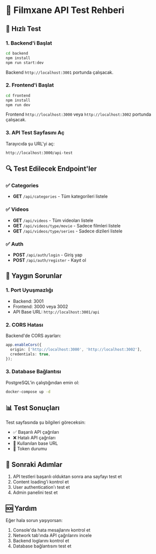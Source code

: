 # 🧪 Filmxane API Test Rehberi

## 🚀 Hızlı Test

### 1. Backend'i Başlat
```bash
cd backend
npm install
npm run start:dev
```

Backend `http://localhost:3001` portunda çalışacak.

### 2. Frontend'i Başlat
```bash
cd frontend
npm install
npm run dev
```

Frontend `http://localhost:3000` veya `http://localhost:3002` portunda çalışacak.

### 3. API Test Sayfasını Aç
Tarayıcıda şu URL'yi aç:
```
http://localhost:3000/api-test
```

## 🔍 Test Edilecek Endpoint'ler

### ✅ Categories
- **GET** `/api/categories` - Tüm kategorileri listele

### ✅ Videos
- **GET** `/api/videos` - Tüm videoları listele
- **GET** `/api/videos/type/movie` - Sadece filmleri listele
- **GET** `/api/videos/type/series` - Sadece dizileri listele

### ✅ Auth
- **POST** `/api/auth/login` - Giriş yap
- **POST** `/api/auth/register` - Kayıt ol

## 🐛 Yaygın Sorunlar

### 1. Port Uyuşmazlığı
- Backend: 3001
- Frontend: 3000 veya 3002
- API Base URL: `http://localhost:3001/api`

### 2. CORS Hatası
Backend'de CORS ayarları:
```typescript
app.enableCors({
  origin: ['http://localhost:3000', 'http://localhost:3002'],
  credentials: true,
});
```

### 3. Database Bağlantısı
PostgreSQL'in çalıştığından emin ol:
```bash
docker-compose up -d
```

## 📊 Test Sonuçları

Test sayfasında şu bilgileri göreceksin:
- ✅ Başarılı API çağrıları
- ❌ Hatalı API çağrıları
- 📡 Kullanılan base URL
- 🔑 Token durumu

## 🎯 Sonraki Adımlar

1. API testleri başarılı olduktan sonra ana sayfayı test et
2. Content loading'i kontrol et
3. User authentication'ı test et
4. Admin panelini test et

## 🆘 Yardım

Eğer hala sorun yaşıyorsan:
1. Console'da hata mesajlarını kontrol et
2. Network tab'ında API çağrılarını incele
3. Backend loglarını kontrol et
4. Database bağlantısını test et
